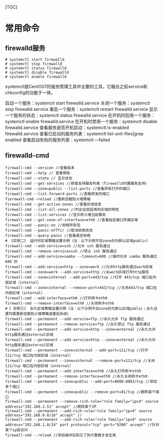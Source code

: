 [TOC]





# 常用命令

## firewalld服务

```shell
# systemctl start firewalld
# systemctl stop firewalld
# systemctl status firewalld
# systemctl disable firewalld
# systemctl enable firewalld
```

systemctl是CentOS7的服务管理工具中主要的工具，它融合之前service和chkconfig的功能于一体。

启动一个服务：systemctl start firewalld.service
关闭一个服务：systemctl stop firewalld.service
重启一个服务：systemctl restart firewalld.service
显示一个服务的状态：systemctl status firewalld.service
在开机时启用一个服务：systemctl enable firewalld.service
在开机时禁用一个服务：systemctl disable firewalld.service
查看服务是否开机启动：systemctl is-enabled firewalld.service
查看已启动的服务列表：systemctl list-unit-files|grep enabled
查看启动失败的服务列表：systemctl —failed

## firewalld-cmd

```shell
firewall-cmd --version //查看版本
firewall-cmd --help // 查看帮助
firewall-cmd --state // 显示状态
firewall-cmd --get-services //获取支持服务列表（firewalld内置服务支持）
firewall-cmd --zone=public --list-ports //查看所有打开的端口
firewall-cmd --list-forward-ports //查看转发的端口
fierewall-cmd –reload //重新加载防火墙策略
firewall-cmd --get-active-zones //查看区域信息
firewall-cmd --list-all-zones //列出全部启用的区域的特性
firewall-cmd --list-services //显示防火墙当前服务
firewall-cmd --get-zone-of-interface=eth0 //查看指定接口所属区域
firewall-cmd --panic-on //拒绝所有包
firewall-cmd --panic-offfir //取消拒绝状态
firewall-cmd --query-panic //查看是否拒绝
# 《实例二》 运行时区域策略设置示例（注：以下示例不加zone的为默认区域public）
firewall-cmd --add-service=ssh //允许 ssh 服务通过
firewall-cmd --remove-service=ssh //禁止 ssh 服务通过
firewall-cmd --add-service=samba --timeout=600 //临时允许 samba 服务通过 600 秒
firewall-cmd --add-service=http --zone=work //允许http服务通过work区域
firewall-cmd --zone=work --add-service=http //从work区域打开http服务
firewall-cmd --zone=internal --add-port=443/tcp //打开 443/tcp 端口在内部区域（internal）
firewall-cmd --zone=internal --remove-port=443/tcp //关闭443/tcp 端口在内部区域（internal）
firewall-cmd --add-interface=eth0 //打开网卡eth0
firewall-cmd --remove-interface=eth0 //关闭网卡eth0
#《 实例三》 永久区域策略设置示例（注：以下示例不加zone的为默认区域public；永久设置均需重新加载防火墙策略或重启系统）
firewall-cmd --permanent --add-service=ftp //永久允许 ftp 服务通过
firewall-cmd --permanent --remove-service=ftp //永久禁止 ftp 服务通过
firewall-cmd --permanent --add-service=http --zone=external //永久允许http服务通过external区域
firewall-cmd --permanent --add-service=http --zone=external //永久允许http服务通过external区域
firewall-cmd --permanent --zone=internal --add-port=111/tcp //打开 111/tcp 端口在内部区域（internal）
firewall-cmd --permanent --zone=internal --remove-port=111/tcp //关闭 111/tcp 端口在内部区域（internal）
firewall-cmd --permanent --add-interface=eth0 //永久打开网卡eth0
firewall-cmd --permanent --remove-interface=eth0 //永久关闭网卡eth0
firewall-cmd --permanent --zone=public --add-port=8080-8083/tcp //添加多个端口
firewall-cmd --permanent --zone=public --remove-port=81/tcp //删除某个端口
firewall-cmd --permanent --remove-rich-rule="rule family="ipv4" source address="192.168.1.51" accept" //删除某个IP
firewall-cmd --permanent --add-rich-rule="rule family="ipv4" source address="192.168.0.0/16" accept" //
firewall-cmd --permanent --add-rich-rule="rule family="ipv4" source address="192.168.1.0/24" port protocol="tcp" port="9200" accept" //针对某个ip段访问
firewall-cmd --reload //添加操作后别忘了执行重载才会生效
```

